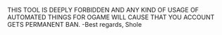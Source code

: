 THIS TOOL IS DEEPLY FORBIDDEN AND ANY KIND OF USAGE OF AUTOMATED THINGS FOR OGAME WILL CAUSE THAT YOU ACCOUNT GETS PERMANENT BAN.
-Best regards, Shole
